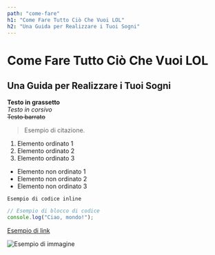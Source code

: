 ```yaml
---
path: "come-fare"
h1: "Come Fare Tutto Ciò Che Vuoi LOL"
h2: "Una Guida per Realizzare i Tuoi Sogni"
---
```


# Come Fare Tutto Ciò Che Vuoi LOL

## Una Guida per Realizzare i Tuoi Sogni

**Testo in grassetto**  
_Testo in corsivo_  
~~Testo barrato~~

> Esempio di citazione.

1. Elemento ordinato 1
2. Elemento ordinato 2
3. Elemento ordinato 3

- Elemento non ordinato 1
- Elemento non ordinato 2
- Elemento non ordinato 3

`Esempio di codice inline`

```js
// Esempio di blocco di codice
console.log("Ciao, mondo!");
```

[Esempio di link](https://example.com)

![Esempio di immagine](https://imgs.search.brave.com/A1g3HIVyF53pk_YrZz0qOisvTPAwV07XS1GJtghqV5c/rs:fit:500:0:0:0/g:ce/aHR0cHM6Ly9zdGF0/aWMudmVjdGVlenku/Y29tL3ZpdGUvYXNz/ZXRzL3Bob3RvLUM4/cTBLUUhHLndlYnA)

